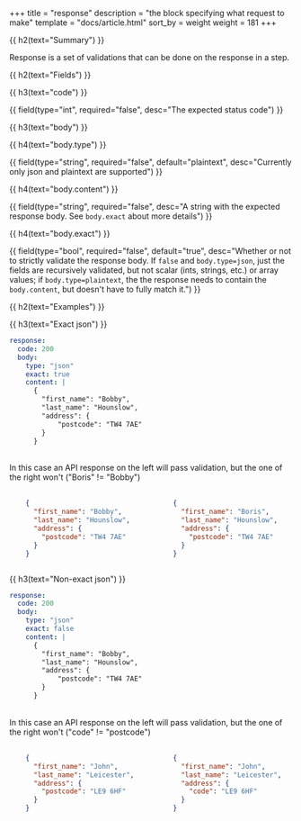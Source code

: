 +++
title = "response"
description = "the block specifying what request to make"
template = "docs/article.html"
sort_by = weight
weight = 181
+++


{{ h2(text="Summary") }}

Response is a set of validations that can be done on the response in a step.

{{ h2(text="Fields") }}

{{ h3(text="code") }}

{{ field(type="int", required="false", desc="The expected status code") }}

{{ h3(text="body") }}

{{ h4(text="body.type") }}

{{ field(type="string", required="false", default="plaintext", desc="Currently only json and plaintext are supported") }}

{{ h4(text="body.content") }}

{{ field(type="string", required="false", desc="A string with the expected response body. See `body.exact` about more details") }}

{{ h4(text="body.exact") }}

{{ field(type="bool", required="false", default="true", desc="Whether or not to strictly validate the response body. 
If `false` and `body.type=json`, just the fields are recursively validated, but not scalar (ints, strings, etc.) or array values;
if `body.type=plaintext`, the the response needs to contain the `body.content`, but doesn't have to fully match it.") }}

{{ h2(text="Examples") }}

{{ h3(text="Exact json") }}

```yaml
response:
  code: 200
  body:
    type: "json"
    exact: true
    content: |
      {
        "first_name": "Bobby",
        "last_name": "Hounslow",
        "address": {
            "postcode": "TW4 7AE"
        }
      }
```
<br>
In this case an API response on the left will pass validation, but the one of the right won't ("Boris" != "Bobby")
<br><br>

<div class="columns">
<div class="column is-6">

```json
    {
      "first_name": "Bobby",
      "last_name": "Hounslow",
      "address": {
        "postcode": "TW4 7AE"
      }
    }
```
</div>

<div class="column is-6">

```json
    {
      "first_name": "Boris",
      "last_name": "Hounslow",
      "address": {
        "postcode": "TW4 7AE"
      }
    }
```
</div>

</div>

{{ h3(text="Non-exact json") }}

```yaml
response:
  code: 200
  body:
    type: "json"
    exact: false
    content: |
      {
        "first_name": "Bobby",
        "last_name": "Hounslow",
        "address": {
            "postcode": "TW4 7AE"
        }
      }
```

<br>
In this case an API response on the left will pass validation, but the one of the right won't ("code" != "postcode")
<br><br>

<div class="columns">
<div class="column is-6">

```json
    {
      "first_name": "John",
      "last_name": "Leicester",
      "address": {
        "postcode": "LE9 6HF"
      }
    }
```

</div>
<div class="column is-6">

```json
    {
      "first_name": "John",
      "last_name": "Leicester",
      "address": {
        "code": "LE9 6HF"
      }
    }
```

</div>
</div>
